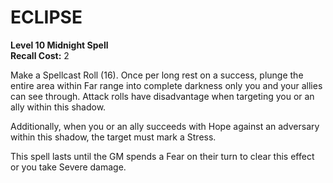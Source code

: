 # ECLIPSE

**Level 10 Midnight Spell**  
**Recall Cost:** 2

Make a Spellcast Roll (16). Once per long rest on a success, plunge the entire area within Far range into complete darkness only you and your allies can see through. Attack rolls have disadvantage when targeting you or an ally within this shadow.

Additionally, when you or an ally succeeds with Hope against an adversary within this shadow, the target must mark a Stress.

This spell lasts until the GM spends a Fear on their turn to clear this effect or you take Severe damage.